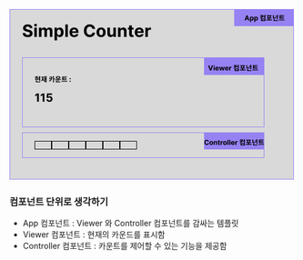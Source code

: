 ![Project Preview](project01.png)
### 컴포넌트 단위로 생각하기 
- App 컴포넌트 : Viewer 와 Controller 컴포넌트를 감싸는 템플릿
- Viewer 컴포넌트 : 현재의 카운드를 표시함
- Controller 컴포넌트 : 카운트를 제어할 수 있는 기능을 제공함